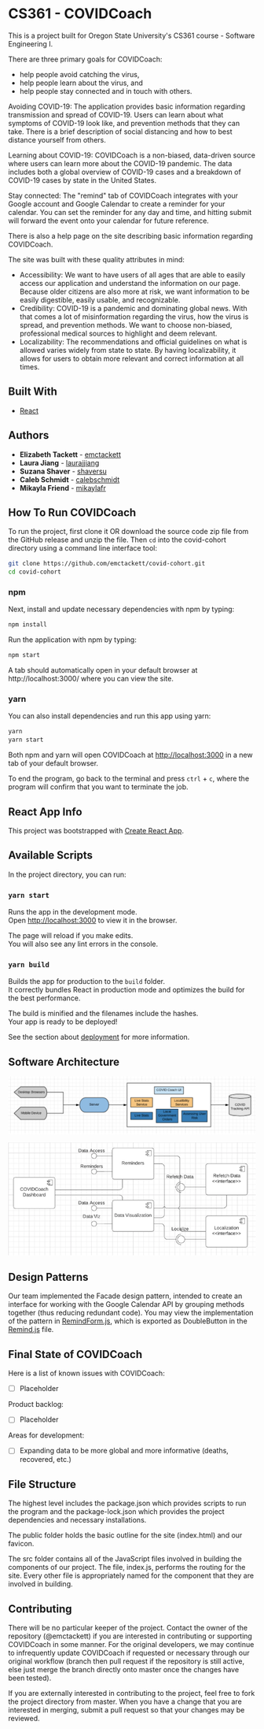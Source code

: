 # CS361 - COVIDCoach
This is a project built for Oregon State University's CS361 course - Software Engineering I.

There are three primary goals for COVIDCoach:
* help people avoid catching the virus,
* help people learn about the virus, and
* help people stay connected and in touch with others.  

Avoiding COVID-19: The application provides basic information regarding transmission and spread of COVID-19. Users can learn about what symptoms of COVID-19 look like, and prevention methods that they can take. There is a brief description of social distancing and how to best distance yourself from others. 

Learning about COVID-19: COVIDCoach is a non-biased, data-driven source where users can learn more about the COVID-19 pandemic. The data includes both a global overview of COVID-19 cases and a breakdown of COVID-19 cases by state in the United States. 

Stay connected: The "remind" tab of COVIDCoach integrates with your Google account and Google Calendar to create a reminder for your calendar. You can set the reminder for any day and time, and hitting submit will forward the event onto your calendar for future reference. 

There is also a help page on the site describing basic information regarding COVIDCoach. 

The site was built with these quality attributes in mind:
* Accessibility:
We want to have users of all ages that are able to easily access our application and understand the information on our page. Because older citizens are also more at risk, we want information to be easily digestible, easily usable, and recognizable. 
* Credibility:
COVID-19 is a pandemic and dominating global news. With that comes a lot of misinformation regarding the virus, how the virus is spread, and prevention methods. We want to choose non-biased, professional medical sources to highlight and deem relevant. 
* Localizability:
The recommendations and official guidelines on what is allowed varies widely from state to state. By having localizability, it allows for users to obtain more relevant and correct information at all times. 


## Built With
* [React](https://reactjs.org/)


## Authors
* **Elizabeth Tackett** - [emctackett](https://github.com/emctackett)
* **Laura Jiang** - [laurajjiang](https://github.com/laurajjiang)
* **Suzana Shaver** - [shaversu](https://github.com/shaversu)
* **Caleb Schmidt** - [calebschmidt](https://github.com/calebschmidt)
* **Mikayla Friend** - [mikaylafr](https://github.com/MikaylaFr)


## How To Run COVIDCoach
To run the project, first clone it OR download the source code zip file from the GitHub release and unzip the file. Then `cd` into the covid-cohort directory using a command line interface tool:
```bash
git clone https://github.com/emctackett/covid-cohort.git
cd covid-cohort
``` 

### npm

Next, install and update necessary dependencies with npm by typing:
```bash
npm install
```

Run the application with npm by typing:
```bash
npm start
```

A tab should automatically open in your default browser at http://localhost:3000/ where you can view the site.

### yarn

You can also install dependencies and run this app using yarn:
```bash
yarn
yarn start
```

Both npm and yarn will open COVIDCoach at [http://localhost:3000](http://localhost:3000) in a new tab of your default browser.

To end the program, go back to the terminal and press `ctrl` + `c`, where the program will confirm that you want to terminate the job.

## React App Info

This project was bootstrapped with [Create React App](https://github.com/facebook/create-react-app).

## Available Scripts

In the project directory, you can run:

### `yarn start`

Runs the app in the development mode.<br />
Open [http://localhost:3000](http://localhost:3000) to view it in the browser.

The page will reload if you make edits.<br />
You will also see any lint errors in the console.

### `yarn build`

Builds the app for production to the `build` folder.<br />
It correctly bundles React in production mode and optimizes the build for the best performance.

The build is minified and the filenames include the hashes.<br />
Your app is ready to be deployed!

See the section about [deployment](https://facebook.github.io/create-react-app/docs/deployment) for more information.

## Software Architecture
![Architecture for COVIDCoach](/public/architecture.png)

![Component Diagram for COVIDCoach](/public/component.png)


## Design Patterns
Our team implemented the Facade design pattern, intended to create an interface for working with the Google Calendar API by grouping methods together (thus reducing redundant code). You may view the implementation of the pattern in [RemindForm.js](https://github.com/emctackett/covid-cohort/blob/master/src/RemindForm.js), which is exported as DoubleButton in the [Remind.js](https://github.com/emctackett/covid-cohort/blob/master/src/Remind.js) file.


## Final State of COVIDCoach
Here is a list of known issues with COVIDCoach: 
- [ ] Placeholder

Product backlog: 
- [ ] Placeholder

Areas for development: 
- [ ] Expanding data to be more global and more informative (deaths, recovered, etc.)


## File Structure
The highest level includes the package.json which provides scripts to run the program and the package-lock.json which provides the project dependencies and necessary installations. 

The public folder holds the basic outline for the site (index.html) and our favicon. 

The src folder contains all of the JavaScript files involved in building the components of our project. The file, index.js, performs the routing for the site. Every other file is appropriately named for the component that they are involved in building.


## Contributing
There will be no particular keeper of the project. Contact the owner of the repository (@emctackett) if you are interested in contributing or supporting COVIDCoach in some manner. For the original developers, we may continue to infrequently update COVIDCoach if requested or necessary through our original workflow (branch then pull request if the repository is still active, else just merge the branch directly onto master once the changes have been tested).

If you are externally interested in contributing to the project, feel free to fork the project directory from master. When you have a change that you are interested in merging, submit a pull request so that your changes may be reviewed. 
